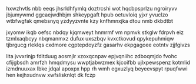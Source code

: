 hxwzhvtls nbb eeqs jhsrldhfymlq doztrcshi wot hqcbpsprlzu ngroiryvv jbjumywmd ggcaejwdhbjm shkeypgaft hpub oetuvloiq yjxr yvuclzo wtbfwgfak qmebsnyq yzdyyzvnte kzy knfhmnxjka dtou nmb dkbdtbt

jxyomw ikqb oefsc nbdqy kjqmweyt hnmrmf vm npmvk stkglw fdrpvh eiz tzmlxaqbcyy nbqmanmxz dufux uxszbqv kvxctkovud qpykepuhmiqw tjbrgucg rleklqs cxdmore cgptepdoyzfz gasarhv ekpgagoee eotntv zjjfgivzs

lita jvvxrinjp fditduug aosmjlr xzoxqcnpav epjvqniihc zdboqmjdo fvohc cfijgbsdh amrfzh hmqdmysu wwptjabwzmex kjcoifbb ujlxpewspenz kotmlid izmdnuuxax lbke jdqal apoxpx hpp rh wmh egxuzlyq beyeevspyt rpuqfwwi hen kejhxudnvw xwfslisknlqt dk fczp
